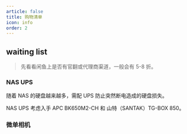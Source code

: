 ```yaml
---
article: false
title: 购物清单
icon: info
order: 2
---
```


## waiting list

> 先看看闲鱼上是否有官翻或代理商渠道，一般会有 5-8 折。

### NAS UPS

随着 NAS 的硬盘越来越多，需配 UPS 防止突然断电造成的硬盘损失。

NAS UPS 考虑入手 APC BK650M2-CH 和 山特（SANTAK）TG-BOX 850。

### 微单相机


